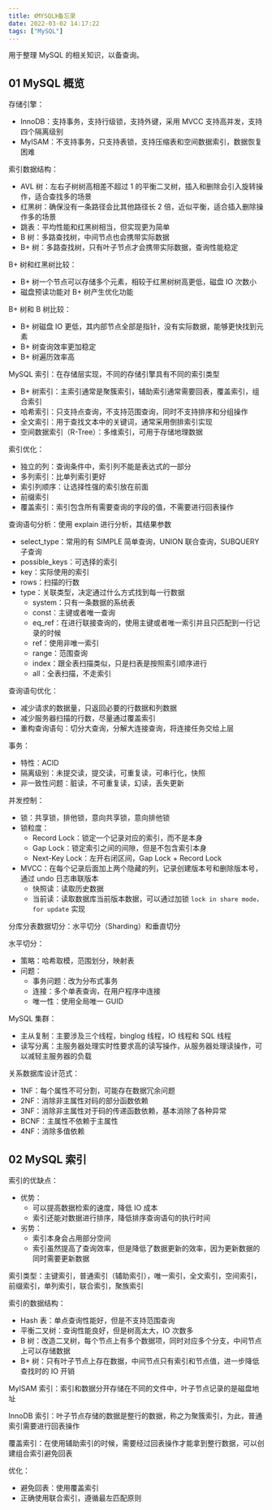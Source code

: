 ```yaml
---
title: 《MYSQL》备忘录
date: 2022-03-02 14:17:22
tags: ["MySQL"]
---
```




用于整理 MySQL 的相关知识，以备查询。

<!-- More -->



## 01 MySQL 概览

存储引擎：

+ InnoDB：支持事务，支持行级锁，支持外键，采用 MVCC 支持高并发，支持四个隔离级别
+ MyISAM：不支持事务，只支持表锁，支持压缩表和空间数据索引，数据恢复困难

索引数据结构：

+ AVL 树：左右子树树高相差不超过 1 的平衡二叉树，插入和删除会引入旋转操作，适合查找多的场景
+ 红黑树：确保没有一条路径会比其他路径长 2 倍，近似平衡，适合插入删除操作多的场景
+ 跳表：平均性能和红黑树相当，但实现更为简单
+ B 树：多路查找树，中间节点也会携带实际数据
+ B+ 树：多路查找树，只有叶子节点才会携带实际数据，查询性能稳定

B+ 树和红黑树比较：

+ B+ 树一个节点可以存储多个元素，相较于红黑树树高更低，磁盘 IO 次数小
+ 磁盘预读功能对 B+ 树产生优化功能

B+ 树和 B 树比较：

+ B+ 树磁盘 IO 更低，其内部节点全部是指针，没有实际数据，能够更快找到元素
+ B+ 树查询效率更加稳定
+ B+ 树遍历效率高

MySQL 索引：在存储层实现，不同的存储引擎具有不同的索引类型

+ B+ 树索引：主索引通常是聚簇索引，辅助索引通常需要回表，覆盖索引，组合索引
+ 哈希索引：只支持点查询，不支持范围查询，同时不支持排序和分组操作
+ 全文索引：用于查找文本中的关键词，通常采用倒排索引实现
+ 空间数据索引（R-Tree）：多维索引，可用于存储地理数据

索引优化：

+ 独立的列：查询条件中，索引列不能是表达式的一部分
+ 多列索引：比单列索引更好
+ 索引列顺序：让选择性强的索引放在前面
+ 前缀索引
+ 覆盖索引：索引包含所有需要查询的字段的值，不需要进行回表操作

查询语句分析：使用 explain 进行分析，其结果参数

+ select_type：常用的有 SIMPLE 简单查询，UNION 联合查询，SUBQUERY 子查询
+ possible_keys：可选择的索引
+ key：实际使用的索引
+ rows：扫描的行数
+ type：关联类型，决定通过什么方式找到每一行数据
  + system：只有一条数据的系统表
  + const：主键或者唯一查询
  + eq_ref：在进行联接查询的，使用主键或者唯一索引并且只匹配到一行记录的时候
  + ref：使用非唯一索引
  + range：范围查询
  + index：跟全表扫描类似，只是扫表是按照索引顺序进行
  + all：全表扫描，不走索引

查询语句优化：

+ 减少请求的数据量，只返回必要的行数据和列数据
+ 减少服务器扫描的行数，尽量通过覆盖索引
+ 重构查询语句：切分大查询，分解大连接查询，将连接任务交给上层

事务：

+ 特性：ACID
+ 隔离级别：未提交读，提交读，可重复读，可串行化，快照
+ 非一致性问题：脏读，不可重复读，幻读，丢失更新

并发控制：

+ 锁：共享锁，排他锁，意向共享锁，意向排他锁
+ 锁粒度：
  + Record Lock：锁定一个记录对应的索引，而不是本身
  + Gap Lock：锁定索引之间的间隙，但是不包含索引本身
  + Next-Key Lock：左开右闭区间，Gap Lock + Record Lock
+ MVCC：在每个记录后面加上两个隐藏的列，记录创建版本号和删除版本号，通过 undo 日志串联版本
  + 快照读：读取历史数据
  + 当前读：读取数据库当前版本数据，可以通过加锁 `lock in share mode，for update` 实现

分库分表数据切分：水平切分（Sharding）和垂直切分

水平切分：

+ 策略：哈希取模，范围划分，映射表
+ 问题：
  + 事务问题：改为分布式事务
  + 连接：多个单表查询，在用户程序中连接
  + 唯一性：使用全局唯一 GUID

MySQL 集群：

+ 主从复制：主要涉及三个线程，binglog 线程，IO 线程和 SQL 线程
+ 读写分离：主服务器处理实时性要求高的读写操作，从服务器处理读操作，可以减轻主服务器的负载

关系数据库设计范式：

+ 1NF：每个属性不可分割，可能存在数据冗余问题
+ 2NF：消除非主属性对码的部分函数依赖
+ 3NF：消除非主属性对于码的传递函数依赖，基本消除了各种异常
+ BCNF：主属性不依赖于主属性
+ 4NF：消除多值依赖



## 02 MySQL 索引

索引的优缺点：

+ 优势：
  + 可以提高数据检索的速度，降低 IO 成本
  + 索引还能对数据进行排序，降低排序查询语句的执行时间
+ 劣势：
  + 索引本身会占用部分空间
  + 索引虽然提高了查询效率，但是降低了数据更新的效率，因为更新数据的同时需要更新数据

索引类型：主键索引，普通索引（辅助索引），唯一索引，全文索引，空间索引，前缀索引，单列索引，联合索引，聚族索引

索引的数据结构：

+ Hash 表：单点查询性能好，但是不支持范围查询
+ 平衡二叉树：查询性能良好，但是树高太大，IO 次数多
+ B 树：改造二叉树，每个节点上有多个数据项，同时对应多个分支，中间节点上可以存储数据
+ B+ 树：只有叶子节点上存在数据，中间节点只有索引和节点值，进一步降低查找时的 IO 开销

MyISAM 索引：索引和数据分开存储在不同的文件中，叶子节点记录的是磁盘地址

InnoDB 索引：叶子节点存储的数据是整行的数据，称之为聚簇索引，为此，普通索引需要进行回表操作

覆盖索引：在使用辅助索引的时候，需要经过回表操作才能拿到整行数据，可以创建组合索引避免回表

优化：

+ 避免回表：使用覆盖索引
+ 正确使用联合索引，遵循最左匹配原则

























